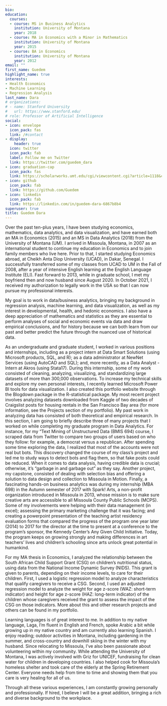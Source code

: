 ```yaml
---
bio: 
education:
  courses:
  - course: MS in Business Analytics
    institution: University of Montana
    year: 2018
  - course: MA in Economics with a Minor in Mathematics
    institution: University of Montana
    year: 2015
  - course: BA in Economics
    institution: University of Montana
    year: 2012
email: ""
first_name: Guedem
highlight_name: true
interests:
- Health Economics 
- Machine Learning 
- Regression Analysis
last_name: Dara
# organizations:
# - name: Stanford University
#   url: https://www.stanford.edu/
# role: Professor of Artificial Intelligence
social:
- icon: envelope
  icon_pack: fas
  link: /#contact
- display:
    header: true
  icon: twitter
  icon_pack: fab
  label: Follow me on Twitter
  link: https://twitter.com/guedem_dara
- icon: graduation-cap
  icon_pack: fas
  link: https://scholarworks.umt.edu/cgi/viewcontent.cgi?article=1118&context=um_commencement_programs
- icon: github
  icon_pack: fab
  link: https://github.com/Guedem
- icon: linkedin
  icon_pack: fab
  link: https://linkedin.com/in/guedem-dara-6867b8b4
superuser: true
title: Guedem Dara
---
```

Over the past ten-plus years, I have been studying economics, mathematics, data analytics, and data visualization, and have earned both an MA in Economics (2015) and an MS in Data Analytics (2018) from the University of Montana (UM). I arrived in Missoula, Montana, in 2007 as an international student to continue my education in Economics and to join family members who live here. Prior to that, I started studying Economics abroad, at Cheikh Anta Diop University (UCAD), in Dakar, Senegal. I successfully transferred some of my classes from UCAD to UM in the Fall of 2008, after a year of intensive English learning at the English Language Institute (ELI). Fast forward to 2013, while in graduate school, I met my boyfriend then and now husband since August 2020. In October 2021, I received my authorization to legally work in the USA so that I can now pursue my professional interests.
 
My goal is to work in data/business analytics, bringing my background in regression analysis, machine learning, and data visualization, as well as my interest in developmental, health, and hedonic economics. I also have a deep appreciation of mathematics and statistics as they are essential to perform analyses of social and economic events via data and draw empirical conclusions, and for history because we can both learn from our past and better predict the future through the nuanced use of historical data.
 
As an undergraduate and graduate student, I worked in various positions and internships, including as a project intern at Data Smart Solutions (using Microsoft products, SQL, and R); as a data administrator at NewNet Services (using AutoCAD and SQL); and, more recently, as a Data Analyst - Intern at Akros (using Stata17). During this internship, some of my work consisted of cleaning, analyzing, visualizing, and standardizing large datasets of more than 300,000 observations. To increase my technical skills and explore my own personal interests, I recently learned Microsoft Power BI tools for data visualization. I also created this portfolio website through the Blogdown package in the R-statistical package. My most recent project involves analyzing datasets downloaded from Kaggle of two decades of Craigslist posts for housing rentals in the San Francisco Bay area (for more information, see the Projects section of my portfolio).
My past work in analyzing data has consisted of both theoretical and empirical research. In this section, I am going to briefly describe three of many projects that I worked on while completing my graduate program in Data Analytics. For instance, for my “Text Mining of Unstructured Data (BMIS 694) course, I scraped data from Twitter to compare two groups of users based on who they follow: for example, a democrat versus a republican. After spending some time exploring the data, I realized that most of the accounts were not real but bots. This discovery changed the course of my class’s project and led me to study ways to detect bots and flag them, so that fake posts could be reduced. When it comes to data analysis, having credible data is crucial; otherwise, it’s “garbage in and garbage out” as they say. Another project, my capstone, consisted of dealing with selection bias and offering a solution to data design and collection to Missoula in Motion. Finally, a fascinating hands-on business analytics was during my internship (MBA 698) in the Autumn semester of 2017 with Spark! Arts, a non-profit organization introduced in Missoula in 2013, whose mission is to make sure creative arts are accessible to all Missoula County Public Schools (MCPS). Some of my involvements were helping with their data management (in excel); assessing the primary marketing challenge that it was facing; and creating a powerpoint presentation of the teaching artist residency evaluation forms that compared the progress of the program one year later (2014) to 2017 for the director at the time to present at a conference to the program’s sponsor, the Kennedy Center’s Any Given Child Initiative. Today, the program keeps on growing strongly and making differences in art teachers’ lives and children’s schooling since arts unlock great potential in humankind.
 
For my MA thesis in Economics, I analyzed the relationship between the South African Child Support Grant (CSG) on children’s nutritional status, using data from the National Income Dynamic Survey (NIDS). This grant is given to parents, depending on their income levels, to care for their children. First, I used a logistic regression model to analyze characteristics that qualify caregivers to receive a CSG. Second, I used an adjusted regression model to analyze the weight for age z-score (WAZ: short-term indicator) and height for age z-score (HAZ: long-term indicator) of the children whose caregivers received the grant to assess the impact of the CSG on those indicators. More about this and other research projects and others can be found in my portfolio. 
 
Learning languages is of great interest to me. In addition to my native language, Laga, I’m fluent in English and French, spoke Arabic a bit while growing up in my native country and am currently also learning Spanish. I enjoy reading; outdoor activities in Montana, including gardening in the summer, and cross-country and downhill skiing in the winter with my husband. Since relocating to Missoula, I’ve also been passionate about volunteering within my community. While attending the University of Montana, I was actively involved with Griz for UNICEF, fundraising for clean water for children in developing countries. I also helped cook for Missoula’s homeless shelter and took care of the elderly at the Spring Retirement Center. Everyone needs help from time to time and showing them that you care is very healing for all of us. 
 
Through all these various experiences, I am constantly growing personally and professionally. If hired, I believe I will be a great addition, bringing a rich and diverse background to the workplace.



